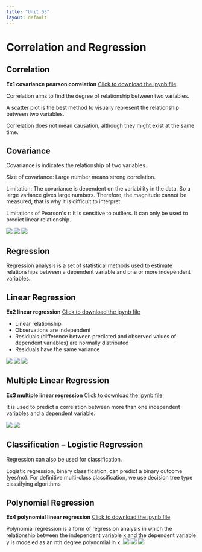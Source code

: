 ```yaml
---
title: "Unit 03"
layout: default
---
```

# Correlation and Regression

## Correlation 
**Ex1 covariance pearson correlation** [Click to download the ipynb file](./Supplementary_Material/Unit03_Ex1_covariance_pearson_correlation.ipynb)

Correlation aims to find the degree of relationship between two variables.

A scatter plot is the best method to visually represent the relationship between two variables.

Correlation does not mean causation, although they might exist at the same time.

## Covariance
Covariance is  indicates the relationship of two variables. 

Size of covariance: Large number means strong correlation.

Limitation: The covariance is dependent on the variability in the data. So a large variance gives large numbers. Therefore, the magnitude cannot be measured, that is why it is difficult to interpret.

Limitations of Pearson's r: It is sensitive to outliers. It can only be used to predict linear relationship.

<img src="./Supplementary_Material/Images/Unit03_page-0001.jpg">
<img src="./Supplementary_Material/Images/Unit03_page-0002.jpg">
<img src="./Supplementary_Material/Images/Unit03_page-0003.jpg">

## Regression
Regression analysis is a set of statistical methods used to estimate relationships between a dependent variable and one or more independent variables.

## Linear Regression 
**Ex2 linear regression** [Click to download the ipynb file](./Supplementary_Material/Unit03_Ex2_linear_regression.ipynb)
+ Linear relationship
+ Observations are independent
+ Residuals (difference between predicted and observed values of dependent variables) are normally distributed
+ Residuals have the same variance
<img src="./Supplementary_Material/Images/Unit03_Ex2_page-0001.jpg">
<img src="./Supplementary_Material/Images/Unit03_Ex2_page-0002.jpg">
<img src="./Supplementary_Material/Images/Unit03_Ex2_page-0003.jpg">

## Multiple Linear Regression
**Ex3 multiple linear regression** [Click to download the ipynb file](./Supplementary_Material/Unit03_Ex3_multiple_linear_regression.ipynb)

It is used to predict a correlation between more than one independent variables and a dependent variable.

<img src="./Supplementary_Material/Images/Unit03_Ex3_multiple_linear_regression_page-0001.jpg">
<img src="./Supplementary_Material/Images/Unit03_Ex3_multiple_linear_regression_page-0001.jpg">

## Classification – Logistic Regression
Regression can also be used for classification. 

Logistic regression, binary classification, can predict a binary outcome (yes/no). For definitive multi-class classification, we use decision tree type classifying algorithms

## Polynomial Regression
**Ex4 polynomial linear regression** [Click to download the ipynb file](./Supplementary_Material/Unit03_Ex4_polynomial_regression.ipynb)

Polynomial regression is a form of regression analysis in which the relationship between the independent variable x and the dependent variable y is modeled as an nth degree polynomial in x.
<img src="./Supplementary_Material/Images/Unit03_Ex4_page-0001.jpg">
<img src="./Supplementary_Material/Images/Unit03_Ex4_page-0002.jpg">
<img src="./Supplementary_Material/Images/Unit03_Ex4_page-0003.jpg">

